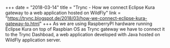+++
date = "2018-03-14"
title = "Trync - How we connect Eclipse Kura gateway to a web application hosted on WildFly"
link = "https://trync.blogspot.de/2018/03/how-we-connect-eclipse-kura-gateway-to.html"
+++
As we are using RaspberryPI hardware running Eclipse Kura on top of Raspbian OS as Trync gateway we have to connect it to the Trync Dashboad, a web application developed with Java hosted on WildFly application server.